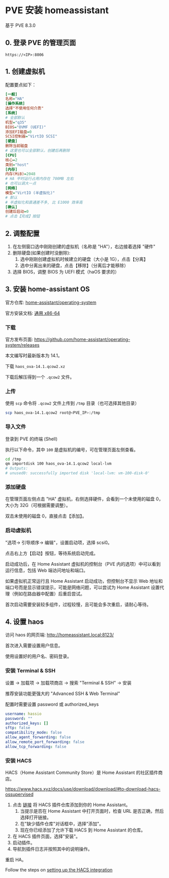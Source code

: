 # PVE 安装 homeassistant

基于 PVE 8.3.0

## 0. 登录 PVE 的管理页面

`https://<IP>:8006`

## 1. 创建虚拟机

配置要点如下：

```ini
[一般]
名称="HA"
[操作系统]
选择"不使用任何介质"
[系统]
# 全部默认
机型="q35"
BIOS="OVMF (UEFI)"
添加EFI磁盘=0
SCSI控制器="VirtIO SCSI"
[硬盘]
删除当前磁盘
# 这里也可以全部默认，创建后再删除
[CPU]
核心=2
类别="host"
[内存]
内存(MiB)=2048
# HA 平时运行占用内存在 700MB 左右
# 也可以调大一点
[网络]
模型="VirtIO (半虚拟化)"
# 默认
# 半虚拟化和直通差不多, 比 E1000 效率高
[确认]
创建后启动=0
# 点击【完成】按钮
```

## 2. 调整配置

1. 在左侧窗口选中刚刚创建的虚拟机（名称是 "HA"），右边接着选择 "硬件"
2. 删除硬盘(如果创建时没删除):
   1. 选中刚刚创建虚拟机时候建立的硬盘（大小是 1G），点击【分离】
   2. 选中分离出来的硬盘，点击【移除】（分离后才能移除）
3. 选择 BIOS，调整 BIOS 为 UEFI 模式（haOS 要求的）

## 3. 安装 home-assistant OS

官方仓库: [home-assistant/operating-system](https://github.com/home-assistant/operating-system)

官方安装文档: [通用 x86-64](https://www.home-assistant.io/installation/generic-x86-64)

### 下载

官方发布页面: <https://github.com/home-assistant/operating-system/releases>

本文编写时最新版本为 14.1。

下载 `haos_ova-14.1.qcow2.xz`

下载后解压得到一个 `.qcow2` 文件。

### 上传

使用 `scp` 命令将 `.qcow2` 文件上传到 `/tmp` 目录（也可选择其他目录）

```sh
scp haos_ova-14.1.qcow2 root@<PVE_IP>:/tmp
```

### 导入文件

登录到 PVE 的终端 (Shell)

执行以下命令，其中 `100` 是虚拟机的编号，可在管理页面左侧查看。

```sh
cd /tmp
qm importdisk 100 haos_ova-14.1.qcow2 local-lvm
# Outputs:
# unused0: successfully imported disk 'local-lvm: vm-100-disk-0'
```

### 添加硬盘

在管理页面左侧点击 "HA" 虚拟机，右侧选择硬件，会看到一个未使用的磁盘 0，大小为 32G（可根据需要调整）。

双击未使用的磁盘 0，直接点击【添加】。

### 启动虚拟机

"选项-> 引导顺序-> 编辑"，设置启动项，选择 scsi0。

点击右上方【启动】按钮，等待系统启动完成。

启动成功后，在 Home Assistant 虚拟机的控制台（PVE 内的选项）中可以看到运行信息，包括 Web 端访问地址和端口。

如果虚拟机正常运行且 Home Assistant 启动成功，但控制台不显示 Web 地址和端口号而是显示错误提示，可能是网络问题，可以尝试为 Home Assistant 设置代理（例如在路由器中配置）后重启尝试。

首次启动需要安装较多组件，过程较慢，且可能会多次重启，请耐心等待。

## 4. 设置 haos

访问 haos 的网页端: <http://homeassistant.local:8123/>

首次进入需要设置用户信息。

使用设置好的用户名、密码登录。

### 安装 Terminal & SSH

设置 -> 加载项 -> 加载项商店 -> 搜索 "Terminal & SSH" -> 安装

推荐安装功能更强大的 "Advanced SSH & Web Terminal"

配置时需要设置 password 或 authorized_keys

```yaml
username: hassio
password: ""
authorized_keys: []
sftp: false
compatibility_mode: false
allow_agent_forwarding: false
allow_remote_port_forwarding: false
allow_tcp_forwarding: false
```

### 安装 HACS

HACS（Home Assistant Community Store）是 Home Assistant 的社区插件商店。

<https://www.hacs.xyz/docs/use/download/download/#to-download-hacs-ossupervised>

1. 点击 [链接](https://my.home-assistant.io/redirect/supervisor_addon/?addon=cb646a50_get&repository_url=https%3A%2F%2Fgithub.com%2Fhacs%2Faddons) 将 HACS 插件仓库添加到你的 Home Assistant。
   1. 当提示是否在 Home Assistant 中打开页面时，检查 URL 是否正确，然后选择打开链接。
   2. 在"缺少插件仓库"对话框中，选择"添加"。
   3. 现在你已经添加了允许下载 HACS 到 Home Assistant 的仓库。
2. 在 HACS 插件页面，选择"安装"。
3. 启动插件。
4. 导航到插件日志并按照其中的说明操作。

重启 HA。

Follow the steps on [setting up the HACS integration](https://www.hacs.xyz/docs/use/configuration/basic/#to-set-up-the-hacs-integration)

